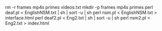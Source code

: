 rm -r frames mp4s primes videos.txt
mkdir -p frames mp4s primes
perl deaf.pl < EnglishNSM.txt | sh | sort -u | sh
perl nsm.pl < EnglishNSM.txt > interface.html
perl deaf2.pl < Eng2.txt | sh | sort -u | sh
perl nsm2.pl < Eng2.txt > index.html
